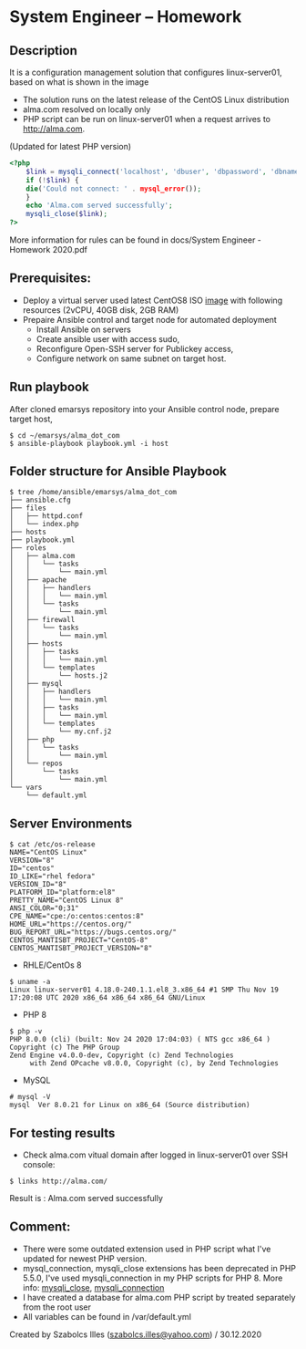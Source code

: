 # System Engineer – Homework
## Description

It is a configuration management solution that configures linux-server01, based on what is shown in the image

  - The solution runs on the latest release of the CentOS Linux distribution
  - alma.com resolved on locally only
  - PHP script can be run on linux-server01 when a request arrives to http://alma.com.

(Updated for latest PHP version)

```php
<?php
	$link = mysqli_connect('localhost', 'dbuser', 'dbpassword', 'dbname');
	if (!$link) {
	die('Could not connect: ' . mysql_error());
	}
	echo 'Alma.com served successfully';
	mysqli_close($link);
?>
```
More information for rules can be found in docs/System Engineer - Homework 2020.pdf
## Prerequisites: 

- Deploy a virtual server used latest CentOS8 ISO [image](http://quantum-mirror.hu/mirrors/pub/centos/8.3.2011/isos/x86_64/CentOS-8.3.2011-x86_64-dvd1.iso) with following resources (2vCPU, 40GB disk, 2GB RAM)
- Prepaire Ansible control and target node for automated deployment
  - Install Ansible on servers
  - Create ansible user with access sudo, 
  - Reconfigure Open-SSH server for Publickey access, 
  - Configure network on same subnet on target host.

## Run playbook

After cloned emarsys repository into your Ansible control node, prepare target host,


```
$ cd ~/emarsys/alma_dot_com
$ ansible-playbook playbook.yml -i host
```
## Folder structure for Ansible Playbook

```
$ tree /home/ansible/emarsys/alma_dot_com
├── ansible.cfg
├── files
│   ├── httpd.conf
│   └── index.php
├── hosts
├── playbook.yml
├── roles
│   ├── alma.com
│   │   └── tasks
│   │       └── main.yml
│   ├── apache
│   │   ├── handlers
│   │   │   └── main.yml
│   │   └── tasks
│   │       └── main.yml
│   ├── firewall
│   │   └── tasks
│   │       └── main.yml
│   ├── hosts
│   │   ├── tasks
│   │   │   └── main.yml
│   │   └── templates
│   │       └── hosts.j2
│   ├── mysql
│   │   ├── handlers
│   │   │   └── main.yml
│   │   ├── tasks
│   │   │   └── main.yml
│   │   └── templates
│   │       └── my.cnf.j2
│   ├── php
│   │   └── tasks
│   │       └── main.yml
│   └── repos
│       └── tasks
│           └── main.yml
└── vars
    └── default.yml
```
## Server Environments

```
$ cat /etc/os-release
NAME="CentOS Linux"
VERSION="8"
ID="centos"
ID_LIKE="rhel fedora"
VERSION_ID="8"
PLATFORM_ID="platform:el8"
PRETTY_NAME="CentOS Linux 8"
ANSI_COLOR="0;31"
CPE_NAME="cpe:/o:centos:centos:8"
HOME_URL="https://centos.org/"
BUG_REPORT_URL="https://bugs.centos.org/"
CENTOS_MANTISBT_PROJECT="CentOS-8"
CENTOS_MANTISBT_PROJECT_VERSION="8"
```

- RHLE/CentOs 8
```
$ uname -a
Linux linux-server01 4.18.0-240.1.1.el8_3.x86_64 #1 SMP Thu Nov 19 17:20:08 UTC 2020 x86_64 x86_64 x86_64 GNU/Linux
```

- PHP 8

```
$ php -v
PHP 8.0.0 (cli) (built: Nov 24 2020 17:04:03) ( NTS gcc x86_64 )
Copyright (c) The PHP Group
Zend Engine v4.0.0-dev, Copyright (c) Zend Technologies
     with Zend OPcache v8.0.0, Copyright (c), by Zend Technologies
```
- MySQL

```
# mysql -V
mysql  Ver 8.0.21 for Linux on x86_64 (Source distribution)
```
## For testing results

- Check alma.com vitual domain after logged in linux-server01 over SSH console:

```
$ links http://alma.com/
```
Result is :  Alma.com served successfully

## Comment:

- There were some outdated extension used in PHP script what I've updated for newest PHP version.
- mysql_connection, mysqli_close extensions has been deprecated in PHP 5.5.0, I've used mysqli_connection in my PHP scripts for PHP 8. More info: [mysqli_close](https://www.php.net/manual/en/mysqli.close.php), [mysqli_connection](https://www.php.net/manual/en/function.mysql-connect.php)
- I have created a database for alma.com PHP script by treated separately from the root user
- All variables can be found in /var/default.yml 

Created by Szabolcs Illes (szabolcs.illes@yahoo.com) / 30.12.2020
